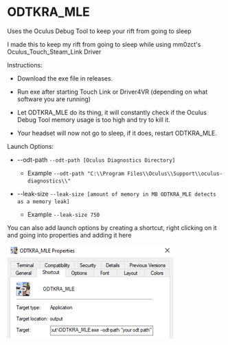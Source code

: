 # ODTKRA_MLE
Uses the Oculus Debug Tool to keep your rift from going to sleep

I made this to keep my rift from going to sleep while using mm0zct's Oculus_Touch_Steam_Link Driver

Instructions:
- Download the exe file in releases.

- Run exe after starting Touch Link or Driver4VR (depending on what software you are running)

- Let ODTKRA_MLE do its thing, it will constantly check if the Oculus Debug Tool memory usage is too high and try to kill it.

- Your headset will now not go to sleep, if it does, restart ODTKRA_MLE.

Launch Options:

- --odt-path ``--odt-path [Oculus Diagnostics Directory]``
  - Example ``--odt-path "C:\\Program Files\\Oculus\\Support\\oculus-diagnostics\\"``
 
- --leak-size ``--leak-size [amount of memory in MB ODTKRA_MLE detects as a memory leak]``
  - Example ``--leak-size 750``
 

You can also add launch options by creating a shortcut, right clicking on it and going into properties and adding it here

![Path Image](/Images/odt-path.png)
